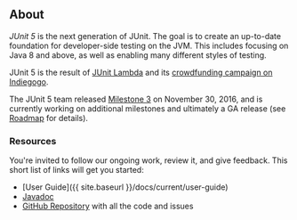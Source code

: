 ## About

*JUnit 5* is the next generation of JUnit.
The goal is to create an up-to-date foundation for developer-side testing on the JVM.
This includes focusing on Java 8 and above, as well as enabling many different styles of testing.

JUnit 5 is the result of [JUnit Lambda](http://junit.org/junit4/junit-lambda.html) and its [crowdfunding campaign on Indiegogo](http://junit.org/junit4/junit-lambda-campaign.html).

The JUnit 5 team released [Milestone 3](docs/current/user-guide/#release-notes-5.0.0-m3) on November 30, 2016, and is currently working on additional milestones and ultimately a GA release (see [Roadmap](https://github.com/junit-team/junit5/wiki/Roadmap) for details).

### Resources

You're invited to follow our ongoing work, review it, and give feedback. This short list of links will get you started:

- [User Guide]({{ site.baseurl }}/docs/current/user-guide)
- [Javadoc](https://junit.ci.cloudbees.com/job/JUnit5/javadoc/)
- [GitHub Repository](https://github.com/junit-team/junit5/) with all the code and issues

